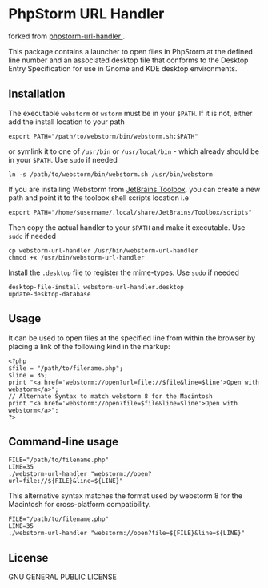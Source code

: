 # PhpStorm URL Handler
forked from [
phpstorm-url-handler
](https://github.com/sanduhrs/phpstorm-url-handler).

This package contains a launcher to open files in PhpStorm at the defined line
number and an associated desktop file that conforms to the Desktop Entry
Specification for use in Gnome and KDE desktop environments.

## Installation

The executable `webstorm` or `wstorm` must be in your `$PATH`.
If it is not, either add the install location to your path

    export PATH="/path/to/webstorm/bin/webstorm.sh:$PATH"

or symlink it to one of `/usr/bin` or `/usr/local/bin` - which already should be in your `$PATH`.
Use `sudo` if needed

    ln -s /path/to/webstorm/bin/webstorm.sh /usr/bin/webstorm

If you are installing Webstorm from [JetBrains Toolbox](https://www.jetbrains.com/lp/toolbox/). you can create a new path and point it to the toolbox shell scripts location i.e 
```
export PATH="/home/$username/.local/share/JetBrains/Toolbox/scripts"
```


Then copy the actual handler to your `$PATH` and make it executable.
Use `sudo` if needed

    cp webstorm-url-handler /usr/bin/webstorm-url-handler
    chmod +x /usr/bin/webstorm-url-handler

Install the `.desktop` file to register the mime-types.
Use `sudo` if needed

    desktop-file-install webstorm-url-handler.desktop
    update-desktop-database

## Usage

It can be used to open files at the specified line from within the browser by 
placing a link of the following kind in the markup:

    <?php
    $file = "/path/to/filename.php";
    $line = 35;
    print "<a href='webstorm://open?url=file://$file&line=$line'>Open with webstorm</a>";
    // Alternate Syntax to match webstorm 8 for the Macintosh
    print "<a href='webstorm://open?file=$file&line=$line'>Open with webstorm</a>";
    ?>

## Command-line usage

    FILE="/path/to/filename.php"
    LINE=35
    ./webstorm-url-handler "webstorm://open?url=file://${FILE}&line=${LINE}"


This alternative syntax matches the format used by
webstorm 8 for the Macintosh for cross-platform compatibility.

    FILE="/path/to/filename.php"
    LINE=35
    ./webstorm-url-handler "webstorm://open?file=${FILE}&line=${LINE}"


## License

GNU GENERAL PUBLIC LICENSE

